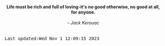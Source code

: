 
<div align="center"><b><span>Life must be rich and full of loving-it's no good otherwise, no good at all, for anyone.  </span></b><br><br><i> - Jack Kerouac</i></div>
<br><br><kbd>Last updated:Wed Nov  1 12:09:15 2023</kbd>